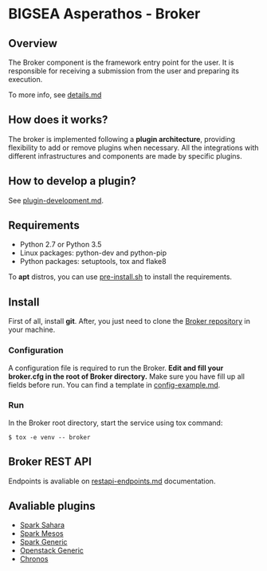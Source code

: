 # BIGSEA Asperathos - Broker

## Overview
The Broker component is the framework entry point for the user. It is responsible for receiving a submission from the user and preparing its execution.

To more info, see [details.md](https://github.com/bigsea-ufcg/bigsea-manager/tree/refactor/docs/details.md)

## How does it works?
The broker is implemented following a **plugin architecture**, providing flexibility to add or remove plugins when necessary.
All the integrations with different infrastructures and components are made by specific plugins.

## How to develop a plugin?
See [plugin-development.md](https://github.com/bigsea-ufcg/bigsea-manager/tree/refactor/docs/plugin-development.md).

## Requirements
* Python 2.7 or Python 3.5
* Linux packages: python-dev and python-pip
* Python packages: setuptools, tox and flake8

To **apt** distros, you can use [pre-install.sh](https://github.com/bigsea-ufcg/bigsea-manager/tree/refactor/tools/pre-install.sh) to install the requirements.

## Install
First of all, install **git**. After, you just need to clone the [Broker repository](https://github.com/bigsea-ufcg/bigsea-manager.git) in your machine.

### Configuration
A configuration file is required to run the Broker. **Edit and fill your broker.cfg in the root of Broker directory.** Make sure you have fill up all fields before run.
You can find a template in [config-example.md](https://github.com/bigsea-ufcg/bigsea-manager/tree/refactor/docs/config-example.md). 

### Run
In the Broker root directory, start the service using tox command:
```
$ tox -e venv -- broker
```

## Broker REST API
Endpoints is avaliable on [restapi-endpoints.md](https://github.com/bigsea-ufcg/bigsea-manager/tree/refactor/docs/restapi-endpoints.md) documentation.

## Avaliable plugins
* [Spark Sahara](https://github.com/bigsea-ufcg/bigsea-manager/tree/refactor/docs/plugins/spark_sahara.md)
* [Spark Mesos](https://github.com/bigsea-ufcg/bigsea-manager/tree/refactor/docs/plugins/spark_mesos.md)
* [Spark Generic](https://github.com/bigsea-ufcg/bigsea-manager/tree/refactor/docs/plugins/spark_mesos.md)
* [Openstack Generic](https://github.com/bigsea-ufcg/bigsea-manager/tree/refactor/docs/plugins/openstack_generic.md)
* [Chronos](https://github.com/bigsea-ufcg/bigsea-manager/tree/refactor/docs/plugins/chronos.md)
